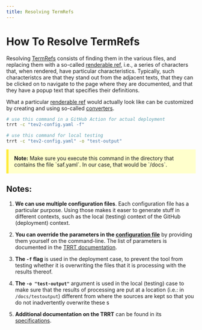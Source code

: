 ```yaml
---
title: Resolving TermRefs
---
```


# How To Resolve TermRefs

Resolving [TermRefs](@tev2) consists of finding them in the various files,
and replacing them with a so-called [renderable ref](@tev2), i.e., 
a series of characters that, when rendered, have particular characteristics.
Typically, such characteristcs are that they stand out from the adjacent texts,
that they can be clicked on to navigate to the page where they are documented,
and that they have a popup text that specifies their definitions.

What a particular [renderable ref](@tev2) would actually look like can be 
customized by creating and using so-called [converters](@tev2).

```bash
# use this command in a GitHub Action for actual deployment
trrt -c "tev2-config.yaml -f" 

# use this command for local testing
trrt -c "tev2-config.yaml" -o "test-output" 
```

<div style="background-color: #ffffcc; padding: 15px; margin-bottom: 20px; border-left: 6px solid #ffeb3b;">
  <strong>Note:</strong> Make sure you execute this command 
  in the directory that contains the file `saf.yaml`.
  In our case, that would be `/docs`.
</div>

## Notes:

1. **We can use multiple configuration files**. 
  Each configuration file has a particular purpose.
  Using those makes it easer to generate stuff in different contexts,
  such as the local (testing) context of the GitHub (deployment) context.

2. **You can override the parameters in the [configuration file](@tev2)**
  by providing them yourself on the command-line. The list of parameters
  is documented in the [TRRT documentation](trrt#calling-the-tool@tev2).

3. **The `-f` flag** is used in the deployment case, to prevent the tool
   from testing whether it is overwriting the files that it is processing
   with the results thereof.

4. **The `-o "test-output"`** argument is used in the local (testing) case
   to make sure that the results of processing are put at a location
   (i.e.: in `/docs/testoutput`) different from where the sources are kept
   so that you do not inadvertently overwrite these s

5. **Additional documentation on the TRRT** can be found in its 
   [specifications](trrt@tev2).
